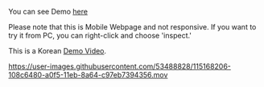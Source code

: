 You can see Demo [here](https://master.dcro4u1a3r7vb.amplifyapp.com/)

Please note that this is Mobile Webpage and not responsive.
If you want to try it from PC, you can right-click and choose 'inspect.'

This is a Korean [Demo Video](https://www.youtube.com/watch?v=mzBYNJq811w&t=6s).

https://user-images.githubusercontent.com/53488828/115168206-108c6480-a0f5-11eb-8a64-c97eb7394356.mov

